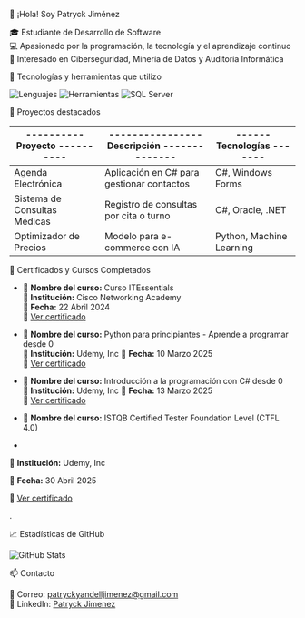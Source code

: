 👋 ¡Hola! Soy Patryck Jiménez

🎓 Estudiante de Desarrollo de Software  
💻 Apasionado por la programación, la tecnología y el aprendizaje continuo  
🔐 Interesado en Ciberseguridad, Minería de Datos y Auditoría Informática  


🚀 Tecnologías y herramientas que utilizo

![Lenguajes](https://skillicons.dev/icons?i=cs,java,python,html,css,js,sql)
![Herramientas](https://skillicons.dev/icons?i=git,github,vscode,visualstudio,mysql,oracle,mssql)
![SQL Server](https://img.icons8.com/color/48/000000/microsoft-sql-server.png)



📌 Proyectos destacados

|---------- Proyecto ----------|---------------- Descripción --------------|------ Tecnologías -------|
|------------------------------|-------------------------------------------|--------------------------|
| Agenda Electrónica           | Aplicación en C# para gestionar contactos |    C#, Windows Forms     |
| Sistema de Consultas Médicas | Registro de consultas por cita o turno    |    C#, Oracle, .NET      |
| Optimizador de Precios       | Modelo para e-commerce con IA             | Python, Machine Learning |


🏅 Certificados y Cursos Completados

 - 📘 **Nombre del curso:** Curso ITEssentials  
  🏫 **Institución:** Cisco Networking Academy  
  📅 **Fecha:** 22 Abril 2024  
  📄 [Ver certificado](./certificados/ITEssentialsUpdate20250313-28-oua1fi.pdf)


  - 📘 **Nombre del curso:** Python para principiantes - Aprende a programar desde 0  
  🏫 **Institución:** Udemy, Inc
  📅 **Fecha:** 10 Marzo 2025  
  📄 [Ver certificado](./certificados/Certificado%20Udemy%20-%20Python.pdf)


   - 📘 **Nombre del curso:** Introducción a la programación con C# desde 0  
  🏫 **Institución:** Udemy, Inc
  📅 **Fecha:** 13 Marzo 2025  
  📄 [Ver certificado](./certificados/Certificado%20Udemy%20-%20C%23.pdf)


  - 📘 **Nombre del curso:** ISTQB Certified Tester Foundation Level (CTFL 4.0)
  - 
  🏫 **Institución:** Udemy, Inc

  📅 **Fecha:** 30 Abril 2025  
  
  📄 [Ver certificado](./certificados/ISTQB%Certified%Tester%Foundation%Level%(CTFL%4.0).pdf)



.




📈 Estadísticas de GitHub

![GitHub Stats](https://github-readme-stats.vercel.app/api?username=jpatryck04&show_icons=true&theme=radical)


📫 Contacto

📧 Correo: patryckyandelljimenez@gmail.com  
💼 LinkedIn: [Patryck Jimenez](http://www.linkedin.com/in/patryck-jim%C3%A9nez)
